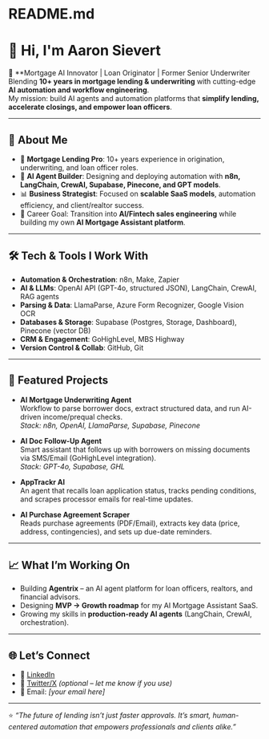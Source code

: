 # README.md

# 👋 Hi, I'm Aaron Sievert  

🚀 **Mortgage AI Innovator | Loan Originator | Former Senior Underwriter   
Blending **10+ years in mortgage lending & underwriting** with cutting-edge **AI automation and workflow engineering**.  
My mission: build AI agents and automation platforms that **simplify lending, accelerate closings, and empower loan officers**.  

---

## 🔑 About Me
- 🏡 **Mortgage Lending Pro**: 10+ years experience in origination, underwriting, and loan officer roles.  
- 🤖 **AI Agent Builder**: Designing and deploying automation with **n8n, LangChain, CrewAI, Supabase, Pinecone, and GPT models**.  
- 📊 **Business Strategist**: Focused on **scalable SaaS models**, automation efficiency, and client/realtor success.  
- 🎯 Career Goal: Transition into **AI/Fintech sales engineering** while building my own **AI Mortgage Assistant platform**.  

---

## 🛠️ Tech & Tools I Work With
- **Automation & Orchestration**: n8n, Make, Zapier  
- **AI & LLMs**: OpenAI API (GPT-4o, structured JSON), LangChain, CrewAI, RAG agents  
- **Parsing & Data**: LlamaParse, Azure Form Recognizer, Google Vision OCR  
- **Databases & Storage**: Supabase (Postgres, Storage, Dashboard), Pinecone (vector DB)  
- **CRM & Engagement**: GoHighLevel, MBS Highway  
- **Version Control & Collab**: GitHub, Git  

---

## 📌 Featured Projects
- **AI Mortgage Underwriting Agent**  
  Workflow to parse borrower docs, extract structured data, and run AI-driven income/prequal checks.  
  *Stack: n8n, OpenAI, LlamaParse, Supabase, Pinecone*

- **AI Doc Follow-Up Agent**  
  Smart assistant that follows up with borrowers on missing documents via SMS/Email (GoHighLevel integration).  
  *Stack: GPT-4o, Supabase, GHL*

- **AppTrackr AI**  
  An agent that recalls loan application status, tracks pending conditions, and scrapes processor emails for real-time updates.  

- **AI Purchase Agreement Scraper**  
  Reads purchase agreements (PDF/Email), extracts key data (price, address, contingencies), and sets up due-date reminders.  

---

## 📈 What I’m Working On
- Building **Agentrix** – an AI agent platform for loan officers, realtors, and financial advisors.  
- Designing **MVP → Growth roadmap** for my AI Mortgage Assistant SaaS.  
- Growing my skills in **production-ready AI agents** (LangChain, CrewAI, orchestration).  

---

## 🌐 Let’s Connect
- 💼 [LinkedIn](https://www.linkedin.com/in/aaron-sievert/)  
- 📝 [Twitter/X](https://twitter.com/) *(optional – let me know if you use)*  
- 📧 Email: *[your email here]*  

---

⭐️ *“The future of lending isn’t just faster approvals. It’s smart, human-centered automation that empowers professionals and clients alike.”*  
